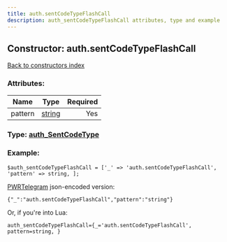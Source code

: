 ```yaml
---
title: auth.sentCodeTypeFlashCall
description: auth_sentCodeTypeFlashCall attributes, type and example
---
```

## Constructor: auth.sentCodeTypeFlashCall  
[Back to constructors index](index.md)



### Attributes:

| Name     |    Type       | Required |
|----------|:-------------:|---------:|
|pattern|[string](../types/string.md) | Yes|



### Type: [auth\_SentCodeType](../types/auth_SentCodeType.md)


### Example:

```
$auth_sentCodeTypeFlashCall = ['_' => 'auth.sentCodeTypeFlashCall', 'pattern' => string, ];
```  

[PWRTelegram](https://pwrtelegram.xyz) json-encoded version:

```
{"_":"auth.sentCodeTypeFlashCall","pattern":"string"}
```


Or, if you're into Lua:  


```
auth_sentCodeTypeFlashCall={_='auth.sentCodeTypeFlashCall', pattern=string, }

```


